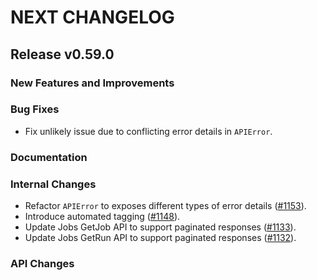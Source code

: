 # NEXT CHANGELOG

## Release v0.59.0

### New Features and Improvements

### Bug Fixes

* Fix unlikely issue due to conflicting error details in `APIError`.

### Documentation

### Internal Changes

* Refactor `APIError` to exposes different types of error details ([#1153](https://github.com/databricks/databricks-sdk-go/pull/1153)). 
* Introduce automated tagging ([#1148](https://github.com/databricks/databricks-sdk-go/pull/1148)).
* Update Jobs GetJob API to support paginated responses  ([#1133](https://github.com/databricks/databricks-sdk-go/pull/1133)).
* Update Jobs GetRun API to support paginated responses  ([#1132](https://github.com/databricks/databricks-sdk-go/pull/1132)).

### API Changes
